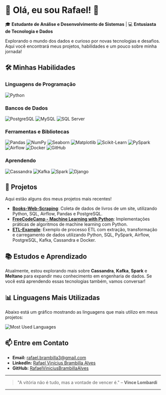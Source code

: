 # 🚀 Olá, eu sou Rafael! 👋

🎓 **Estudante de Análise e Desenvolvimento de Sistemas** | 💻 **Entusiasta de Tecnologia e Dados**

Explorando o mundo dos dados e curioso por novas tecnologias e desafios. Aqui você encontrará meus projetos, habilidades e um pouco sobre minha jornada!

## 🛠️ Minhas Habilidades 

### **Linguagens de Programação** 
![Python](https://img.shields.io/badge/Python-3776AB?style=for-the-badge&logo=python&logoColor=white)

### **Bancos de Dados** 
![PostgreSQL](https://img.shields.io/badge/PostgreSQL-336791?style=for-the-badge&logo=postgresql&logoColor=white)
![MySQL](https://img.shields.io/badge/MySQL-4479A1?style=for-the-badge&logo=mysql&logoColor=white)
![SQL Server](https://img.shields.io/badge/SQL_Server-CC2927?style=for-the-badge&logo=microsoftsqlserver&logoColor=white)

### **Ferramentas e Bibliotecas**
![Pandas](https://img.shields.io/badge/Pandas-150458?style=for-the-badge&logo=pandas&logoColor=white)
![NumPy](https://img.shields.io/badge/NumPy-013243?style=for-the-badge&logo=numpy&logoColor=white)
![Seaborn](https://img.shields.io/badge/Seaborn-6C5B7B?style=for-the-badge&logo=seaborn&logoColor=white)
![Matplotlib](https://img.shields.io/badge/Matplotlib-003C71?style=for-the-badge&logo=matplotlib&logoColor=white)
![Scikit-Learn](https://img.shields.io/badge/Scikit--Learn-F7931E?style=for-the-badge&logo=scikit-learn&logoColor=white)
![PySpark](https://img.shields.io/badge/PySpark-E25A1C?style=for-the-badge&logo=apache-spark&logoColor=white)
![Airflow](https://img.shields.io/badge/Airflow-0177C4?style=for-the-badge&logo=apache-airflow&logoColor=white)
![Docker](https://img.shields.io/badge/Docker-2496ED?style=for-the-badge&logo=docker&logoColor=white)
![GitHub](https://img.shields.io/badge/GitHub-181717?style=for-the-badge&logo=github&logoColor=white)

### **Aprendendo**
![Cassandra](https://img.shields.io/badge/Cassandra-1287B1?style=for-the-badge&logo=apache-cassandra&logoColor=white)
![Kafka](https://img.shields.io/badge/Kafka-231F20?style=for-the-badge&logo=apache-kafka&logoColor=white)
![Spark](https://img.shields.io/badge/Apache_Spark-E25A1C?style=for-the-badge&logo=apache-spark&logoColor=white)
![Django](https://img.shields.io/badge/Django-3D8F9D?style=for-the-badge&logo=meltano&logoColor=white)

## 🚀 Projetos

Aqui estão alguns dos meus projetos mais recentes!

- **[Books-Web-Scraping](https://github.com/RafaelViniciusBrambillaAlves/Books-Web-Scraping)**: Coleta de dados de livros de um site, utilizando Python, SQL, Airflow, Pandas e PostgreSQL.
- **[FreeCodeCamp - Machine Learning with Python](https://github.com/RafaelViniciusBrambillaAlves/FCC-Machine-Learning-with-Python)**: Implementações práticas de algoritmos de machine learning com Python.
- **[ETL-Example](https://github.com/RafaelViniciusBrambillaAlves/project)**: Exemplo de processo ETL com extração, transformação e carregamento de dados utilizando Python, SQL, PySpark, Airflow, PostgreSQL, Kafka, Cassandra e Docker.

## 📚 Estudos e Aprendizado

Atualmente, estou explorando mais sobre **Cassandra**, **Kafka**, **Spark** e **Meltano** para expandir meu conhecimento em engenharia de dados. Se você está aprendendo essas tecnologias também, vamos conversar!

## 📊 Linguagens Mais Utilizadas

Abaixo está um gráfico mostrando as linguagens que mais utilizo em meus projetos:

![Most Used Languages](https://github-readme-stats.vercel.app/api/top-langs/?username=RafaelViniciusBrambillaAlves&layout=compact&theme=dracula)

## 📫 Entre em Contato

- **Email:** [rafael.brambilla3@gmail.com](mailto:rafael.brambilla3@gmail.com)
- **LinkedIn:** [Rafael Vinícius Brambilla Alves](https://www.linkedin.com/in/rafaelviniciusbrambillaalves/)
- **GitHub:** [RafaelViniciusBrambillaAlves](https://github.com/RafaelViniciusBrambillaAlves)

---

> "A vitória não é tudo, mas a vontade de vencer é." – **Vince Lombardi**
---
